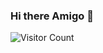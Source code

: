 ### Hi there Amigo 👋






![Visitor Count](https://profile-counter.glitch.me/{namancoder}/count.svg)
